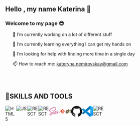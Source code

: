 <h2>Hello , my name Katerina 🥰</h2>
<h3>Welcome to my page 😎</h3>
<ul> 
<p>🔭 I’m currently working on a lot of different stuff</p>
<p>🌱 I’m currently learning everything I can get my hands on</p>
<p>🤔 I’m looking for help with finding more time in a single day</p>
<p>📫 How to reach me: <a href="kateryna.nemirovskay@gmail.com">kateryna.nemirovskay@gmail.com</a></p></ul>
<br></br>
<h2>📌SKILLS AND TOOLS</h2> 
<img align="left" alt="HTML5" width="35px"
src="https://user-images.githubusercontent.com/106702583/179249004-83788238-3e0e-42fc-b48d-d94316bb66d4.svg">
<img align="left" alt="JS" width="35px"
src="https://user-images.githubusercontent.com/106702583/179249013-ac2a85a0-f3d9-4b15-b92c-c775c6529195.svg">
<img align="left" alt="RESCT" width="35px"
src="https://user-images.githubusercontent.com/106702583/179249856-0896cff4-133d-4136-951d-e67160a578a2.svg">
<img align="left" alt="RESCT" width="35px"
src="https://user-images.githubusercontent.com/106702583/179249999-4df39112-9cd5-4cac-a967-934c77f806fd.svg">
<img align="left" alt="RESCT" width="35px"
src="https://raw.githubusercontent.com/github/explore/80688e429a7d4ef2fca1e82350fe8e3517d3494d/topics/sass/sass.png">
<img align="left" alt="RESCT" width="35px"
src="https://raw.githubusercontent.com/github/explore/80688e429a7d4ef2fca1e82350fe8e3517d3494d/topics/git/git.png">
<img align="left" alt="RESCT" width="35px"
src="https://raw.githubusercontent.com/github/explore/78df643247d429f6cc873026c0622819ad797942/topics/github/github.png">
<img align="left" alt="RESCT" width="35px"
src="https://raw.githubusercontent.com/github/explore/80688e429a7d4ef2fca1e82350fe8e3517d3494d/topics/visual-studio-code/visual-studio-code.png">
<img align="left" alt="RESCT" width="35px"
src="https://avatars.githubusercontent.com/u/5155369?s=200&v=4">
